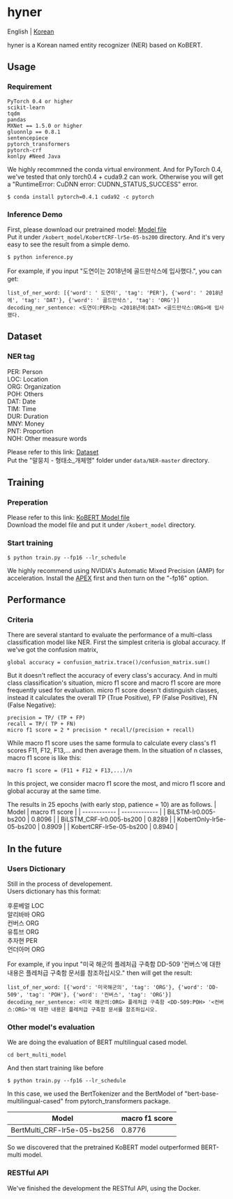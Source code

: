 # hyner
English | [Korean](/README_KOR.md)

hyner is a Korean named entity recognizer (NER) based on KoBERT.
## Usage
### Requirement
```
PyTorch 0.4 or higher
scikit-learn
tqdm
pandas
MXNet == 1.5.0 or higher
gluonnlp == 0.8.1
sentencepiece
pytorch_transformers
pytorch-crf
konlpy #Need Java 
```
We highly recommned the conda virtual environment. And for PyTorch 0.4, we've tested that only torch0.4 + cuda9.2 can work. Otherwise you will get a "RuntimeError: CuDNN error: CUDNN_STATUS_SUCCESS" error.
```
$ conda install pytorch=0.4.1 cuda92 -c pytorch
```
### Inference Demo
First, please download our pretrained model: [Model file](https://drive.google.com/drive/folders/1aiq8m1kh5esD3tdmGjJlBddG5-Sgrb9k?usp=sharing)  
Put it under `/kobert_model/KobertCRF-lr5e-05-bs200` directory. And it's very easy to see the result from a simple demo.
```
$ python inference.py
```
For example, if you input "도연이는 2018년에 골드만삭스에 입사했다.", you can get:
```
list_of_ner_word: [{'word': ' 도연이', 'tag': 'PER'}, {'word': ' 2018년에', 'tag': 'DAT'}, {'word': ' 골드만삭스', 'tag': 'ORG'}]
decoding_ner_sentence: <도연이:PER>는 <2018년에:DAT> <골드만삭스:ORG>에 입사했다.
```
## Dataset
### NER tag
PER: Person  
LOC: Location  
ORG: Organization  
POH: Others  
DAT: Date  
TIM: Time  
DUR: Duration  
MNY: Money  
PNT: Proportion  
NOH: Other measure words  

Please refer to this link:
[Dataset](https://github.com/kmounlp/NER)  
Put the "말뭉치 - 형태소_개체명" folder under `data/NER-master` directory.
## Training
### Preperation
Please refer to this link: [KoBERT Model file](https://kobert.blob.core.windows.net/models/kobert/pytorch/pytorch_kobert_2439f391a6.params)  
Download the model file and put it under `/kobert_model` directory.

### Start training
```
$ python train.py --fp16 --lr_schedule
```
We highly recommend using NVIDIA's Automatic Mixed Precision (AMP) for acceleration.
Install the [APEX](https://github.com/NVIDIA/apex) first and then turn on the "-fp16" option.
## Performance
### Criteria
There are several stantard to evaluate the performance of a multi-class classification model like NER.
First the simplest criteria is global accuracy. If we've got the confusion matrix, 

`global accuracy = confusion_matrix.trace()/confusion_matrix.sum()`

But it doesn't reflect the accuracy of every class's accuracy. And in multi class classification's situation,
micro f1 score and macro f1 score are more frequently used for evaluation.
micro f1 score doesn't distinguish classes, instead it calculates the overall TP (True Positive), FP (False Positive), FN (False Negative):
```
precision = TP/ (TP + FP)
recall = TP/( TP + FN)
micro f1 score = 2 * precision * recall/(precision + recall)
```
While macro f1 score uses the same formula to calculate every class's f1 scores F11, F12, F13,... 
and then average them. In the situation of n classes, macro f1 score is like this:
```
macro f1 score = (F11 + F12 + F13,...)/n
```
In this project, we consider macro f1 score the most, and micro f1 score and global accuray at the same time.

The results in 25 epochs (with early stop, patience = 10) are as follows.
| Model | macro f1 score |
| ------------ | ------------- |
| BiLSTM-lr0.005-bs200 | 0.8096 |
| BiLSTM_CRF-lr0.005-bs200 | 0.8289 |
| KobertOnly-lr5e-05-bs200 | 0.8909 |
| KobertCRF-lr5e-05-bs200 | 0.8940  |

## In the future
### Users Dictionary
Still in the process of developement.  
Users dictionary has this format:  

후룬베얼	LOC  
알리바바	ORG  
컨버스	ORG  
유튜브	ORG  
추자현	PER  
언더아머	ORG  

For example, if you input "미국 해군의 플레처급 구축함 DD-509 '컨버스'에 대한 내용은 플레처급 구축함 문서를 참조하십시오."
then will get the result:
```
list_of_ner_word: [{'word': '미국해군의', 'tag': 'ORG'}, {'word': 'DD-509', 'tag': 'POH'}, {'word': '컨버스', 'tag': 'ORG'}]
decoding_ner_sentence: <미국 해군의:ORG> 플레처급 구축함 <DD-509:POH> '<컨버스:ORG>'에 대한 내용은 플레처급 구축함 문서를 참조하십시오.
```
### Other model's evaluation
We are doing the evaluation of BERT multilingual cased model. 
```
cd bert_multi_model
```
And then start training like before
```
$ python train.py --fp16 --lr_schedule
```
In this case, we used the BertTokenizer and the BertModel of 
"bert-base-multilingual-cased" from pytorch_transformers package.

| Model | macro f1 score |
| ------------ | ------------- |
| BertMulti_CRF-lr5e-05-bs256 | 0.8776 |

So we discovered that the pretrained KoBERT model outperformed BERT-multi model.
### RESTful API
We've finished the development the RESTful API, using the Docker.
